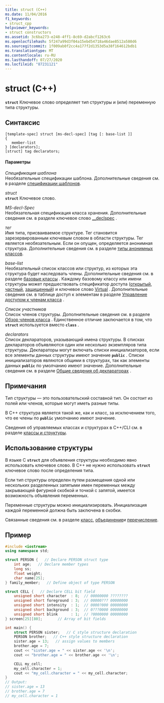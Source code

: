 ```yaml
---
title: struct (C++)
ms.date: 11/04/2016
f1_keywords:
- struct_cpp
helpviewer_keywords:
- struct constructors
ms.assetid: 3c6ba273-e248-4ff1-8c69-d2abcf1263c6
ms.openlocfilehash: 5f247a99d3f04a15ebd54718a46dae8512a580d6
ms.sourcegitcommit: 1f009ab0f2cc4a177f2d1353d5a38f164612bdb1
ms.translationtype: MT
ms.contentlocale: ru-RU
ms.lasthandoff: 07/27/2020
ms.locfileid: "87231121"
---
```

# <a name="struct-c"></a>struct (C++)

**`struct`** Ключевое слово определяет тип структуры и (или) переменную типа структуры.

## <a name="syntax"></a>Синтаксис

```
[template-spec] struct [ms-decl-spec] [tag [: base-list ]]
{
   member-list
} [declarators];
[struct] tag declarators;
```

#### <a name="parameters"></a>Параметры

*Спецификация шаблона*<br/>
Необязательные спецификации шаблона. Дополнительные сведения см. в разделе [спецификации шаблонов](templates-cpp.md).

*struct*<br/>
**`struct`** Ключевое слово.

*MS-decl-Spec*<br/>
Необязательная спецификация класса хранения. Дополнительные сведения см. в разделе ключевое слово [__declspec](../cpp/declspec.md) .

*тег*<br/>
Имя типа, присваиваемое структуре. Тег становится зарезервированным ключевым словом в области структуры. Тег является необязательным. Если он опущен, определяется анонимная структура. Дополнительные сведения см. в разделе [типы анонимных классов](../cpp/anonymous-class-types.md).

*base-list*<br/>
Необязательный список классов или структур, из которых эта структура будет наследовать члены. Дополнительные сведения см. в разделе [базовые классы](../cpp/base-classes.md) . Каждому базовому классу или имени структуры может предшествовать спецификатор доступа ([открытый](../cpp/public-cpp.md), [частный](../cpp/private-cpp.md), [защищенный](../cpp/protected-cpp.md)) и ключевое слово [Virtual](../cpp/virtual-cpp.md) . Дополнительные сведения см. в таблице доступ к элементам в разделе [Управление доступом к членам класса](member-access-control-cpp.md) .

*Список участников*<br/>
Список членов структуры. Дополнительные сведения см. в разделе [Обзор членов класса](../cpp/class-member-overview.md) . Единственное отличие заключается в том, что **`struct`** используется вместо **`class`** .

*declarators*<br/>
Список деклараторов, указывающий имена структуры. В списках деклараторов объявляются один или несколько экземпляров типа структуры. Деклараторы могут включать списки инициализаторов, если все элементы данных структуры имеют значение **`public`** . Списки инициализаторов являются общими в структурах, так как элементы данных **`public`** по умолчанию имеют значение.  Дополнительные сведения см. в разделе [Общие сведения об деклараторах](../cpp/overview-of-declarators.md) .

## <a name="remarks"></a>Примечания

Тип структуры — это пользовательский составной тип. Он состоит из полей или членов, которые могут иметь разные типы.

В C++ структура является такой же, как и класс, за исключением того, что ее члены по **`public`** умолчанию имеют значение.

Сведения об управляемых классах и структурах в C++/CLI см. в разделе [классы и структуры](../extensions/classes-and-structs-cpp-component-extensions.md).

## <a name="using-a-structure"></a>Использование структуры

В языке C **`struct`** для объявления структуры необходимо явно использовать ключевое слово. В C++ не нужно использовать **`struct`** ключевое слово после определения типа.

Если тип структуры определен путем размещения одной или нескольких разделенных запятыми имен переменных между закрывающей фигурной скобкой и точкой с запятой, имеется возможность объявления переменных.

Переменные структуры можно инициализировать. Инициализация каждой переменной должна быть заключена в скобки.

Связанные сведения см. в разделе [класс](../cpp/class-cpp.md), [объединение](../cpp/unions.md)и [перечисление](../cpp/enumerations-cpp.md).

## <a name="example"></a>Пример

```cpp
#include <iostream>
using namespace std;

struct PERSON {   // Declare PERSON struct type
    int age;   // Declare member types
    long ss;
    float weight;
    char name[25];
} family_member;   // Define object of type PERSON

struct CELL {   // Declare CELL bit field
    unsigned short character  : 8;  // 00000000 ????????
    unsigned short foreground : 3;  // 00000??? 00000000
    unsigned short intensity  : 1;  // 0000?000 00000000
    unsigned short background : 3;  // 0???0000 00000000
    unsigned short blink      : 1;  // ?0000000 00000000
} screen[25][80];       // Array of bit fields

int main() {
    struct PERSON sister;   // C style structure declaration
    PERSON brother;   // C++ style structure declaration
    sister.age = 13;   // assign values to members
    brother.age = 7;
    cout << "sister.age = " << sister.age << '\n';
    cout << "brother.age = " << brother.age << '\n';

    CELL my_cell;
    my_cell.character = 1;
    cout << "my_cell.character = " << my_cell.character;
}
// Output:
// sister.age = 13
// brother.age = 7
// my_cell.character = 1
```
